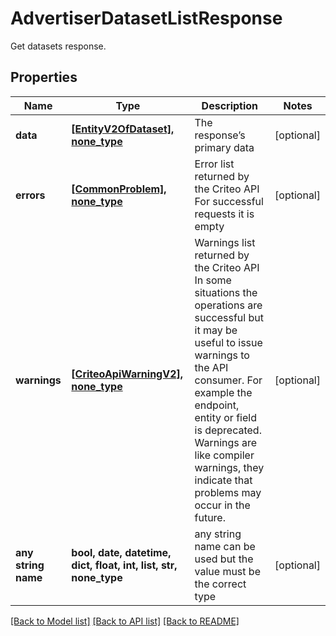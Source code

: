 # AdvertiserDatasetListResponse

Get datasets response.

## Properties
Name | Type | Description | Notes
------------ | ------------- | ------------- | -------------
**data** | [**[EntityV2OfDataset], none_type**](EntityV2OfDataset.md) | The response’s primary data | [optional] 
**errors** | [**[CommonProblem], none_type**](CommonProblem.md) | Error list returned by the Criteo API  For successful requests it is empty | [optional] 
**warnings** | [**[CriteoApiWarningV2], none_type**](CriteoApiWarningV2.md) | Warnings list returned by the Criteo API  In some situations the operations are successful but it may be useful to issue warnings to the API consumer.  For example the endpoint, entity or field is deprecated. Warnings are like compiler warnings, they indicate that problems may occur in the future. | [optional] 
**any string name** | **bool, date, datetime, dict, float, int, list, str, none_type** | any string name can be used but the value must be the correct type | [optional]

[[Back to Model list]](../README.md#documentation-for-models) [[Back to API list]](../README.md#documentation-for-api-endpoints) [[Back to README]](../README.md)


